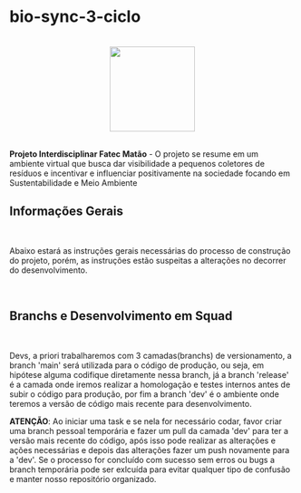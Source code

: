 # bio-sync-3-ciclo

<br>

<div align="center" > 
  <img src="[https://private-user-images.githubusercontent.com/139777232/358278882-4ecb1f64-1fa6-423c-bccd-35a9b65048f7.png?jwt=eyJhbGciOiJIUzI1NiIsInR5cCI6IkpXVCJ9.eyJpc3MiOiJnaXRodWIuY29tIiwiYXVkIjoicmF3LmdpdGh1YnVzZXJjb250ZW50LmNvbSIsImtleSI6ImtleTUiLCJleHAiOjE3MjM3MzU3NDgsIm5iZiI6MTcyMzczNTQ0OCwicGF0aCI6Ii8xMzk3NzcyMzIvMzU4Mjc4ODgyLTRlY2IxZjY0LTFmYTYtNDIzYy1iY2NkLTM1YTliNjUwNDhmNy5wbmc_WC1BbXotQWxnb3JpdGhtPUFXUzQtSE1BQy1TSEEyNTYmWC1BbXotQ3JlZGVudGlhbD1BS0lBVkNPRFlMU0E1M1BRSzRaQSUyRjIwMjQwODE1JTJGdXMtZWFzdC0xJTJGczMlMkZhd3M0X3JlcXVlc3QmWC1BbXotRGF0ZT0yMDI0MDgxNVQxNTI0MDhaJlgtQW16LUV4cGlyZXM9MzAwJlgtQW16LVNpZ25hdHVyZT05YWQ1ZDJlY2Y4MzBhYzUzM2JmNjdkMDhhMzBiMjdmYTJhY2I3MzQ3YzQ0OTc0NDA5YjNhMGQzYzhiOTg5OWM2JlgtQW16LVNpZ25lZEhlYWRlcnM9aG9zdCZhY3Rvcl9pZD0wJmtleV9pZD0wJnJlcG9faWQ9MCJ9.T-UADYCw8DvhVK0N6Rx0-Vj9fLbl2Is9mER1Bmwi0tg](https://private-user-images.githubusercontent.com/139777232/358278882-4ecb1f64-1fa6-423c-bccd-35a9b65048f7.png?jwt=eyJhbGciOiJIUzI1NiIsInR5cCI6IkpXVCJ9.eyJpc3MiOiJnaXRodWIuY29tIiwiYXVkIjoicmF3LmdpdGh1YnVzZXJjb250ZW50LmNvbSIsImtleSI6ImtleTUiLCJleHAiOjE3MjcyNzk3ODcsIm5iZiI6MTcyNzI3OTQ4NywicGF0aCI6Ii8xMzk3NzcyMzIvMzU4Mjc4ODgyLTRlY2IxZjY0LTFmYTYtNDIzYy1iY2NkLTM1YTliNjUwNDhmNy5wbmc_WC1BbXotQWxnb3JpdGhtPUFXUzQtSE1BQy1TSEEyNTYmWC1BbXotQ3JlZGVudGlhbD1BS0lBVkNPRFlMU0E1M1BRSzRaQSUyRjIwMjQwOTI1JTJGdXMtZWFzdC0xJTJGczMlMkZhd3M0X3JlcXVlc3QmWC1BbXotRGF0ZT0yMDI0MDkyNVQxNTUxMjdaJlgtQW16LUV4cGlyZXM9MzAwJlgtQW16LVNpZ25hdHVyZT0yNDU0NGRkZTI1NmNmZTZhMDI0YmQ1YTYxZWY5OGMxNmQ1MmM1YTQxOWYwNWQ3MTA3ZTg0YWVmYzU3NTVjMGY0JlgtQW16LVNpZ25lZEhlYWRlcnM9aG9zdCJ9.EynVb2W5WGJGs1RC-OytY1DRvZV6uctehUACLyjFA-E)" width="150px">
</div>

<br>

<strong>Projeto Interdisciplinar Fatec Matão</strong> - O projeto se resume em um ambiente virtual que busca dar visibilidade a pequenos coletores de resíduos e incentivar e influenciar positivamente na sociedade focando em Sustentabilidade e Meio Ambiente

## Informações Gerais

<br>

Abaixo estará as instruções gerais necessárias do processo de construção do projeto, porém, as instruções estão suspeitas a alterações no decorrer do desenvolvimento.

<br>

## Branchs e Desenvolvimento em Squad

<br>

Devs, a priori trabalharemos com 3 camadas(branchs) de versionamento, a branch 'main' será utilizada para o código de produção, ou seja, em hipótese alguma codifique diretamente nessa branch, já a branch 'release' é a camada onde iremos realizar a homologação e testes internos antes de subir o código para produção, por fim a branch 'dev' é o ambiente onde teremos a versão de código mais recente para desenvolvimento.

<strong>ATENÇÃO</strong>: Ao iniciar uma task e se nela for necessário codar, favor criar uma branch pessoal temporária e fazer um pull da camada 'dev' para ter a versão mais recente do código, após isso pode realizar as alterações e ações necessárias e depois das alterações fazer um push novamente para a 'dev'. Se o processo for concluído com sucesso sem erros ou bugs a branch temporária pode ser exlcuída para evitar qualquer tipo de confusão e manter nosso repositório organizado.
